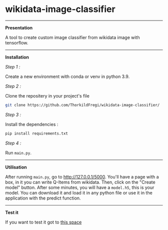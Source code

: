 # wikidata-image-classifier

-------------------------------------------------------------------------------------------------------------------------------------------------------------------------------------------------------------------------

**Presentation**

A tool to create custom image classifier from wikidata image with tensorflow.

-------------------------------------------------------------------------------------------------------------------------------------------------------------------------------------------------------------------------

**Installation**

*Step 1 :*

Create a new environment with conda or venv in python 3.9.

*Step 2 :*

Clone the repositery in your project's file

```bash
git clone https://github.com/ThorkildFregi/wikidata-image-classifier/
```

*Step 3 :*

Install the dependencies :

```bash
pip install requirements.txt
```

*Step 4 :*

Run ``main.py``.

-------------------------------------------------------------------------------------------------------------------------------------------------------------------------------------------------------------------------

**Utilisation**

After running ``main.py``, go to http://127.0.0.1/5000. You'll have a page with a box, in it you can write Q-Items from wikidata. Then, click on the "Create model" button. After some minutes, you will have a ``model.h5``, this is your model. You can download it and load it in any python file or use it in the application with the predict function.

-------------------------------------------------------------------------------------------------------------------------------------------------------------------------------------------------------------------------

**Test it**

If you want to test it got to <a href="https://huggingface.co/spaces/ThorkildFregi/Wikidata-image-classifier"> this space </a>

